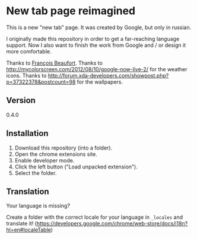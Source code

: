 New tab page reimagined
=========

This is a new "new tab" page. It was created by Google, but only in russian.

I originally made this repository in order to get a far-reaching language support. Now I also want to finish the work from Google and / or design it more comfortable.

Thanks to [François Beaufort](https://plus.google.com/u/0/100132233764003563318/posts/Weq1zNnoTmF).
Thanks to http://mycolorscreen.com/2012/08/10/google-now-live-2/ for the weather icons.
Thanks to http://forum.xda-developers.com/showpost.php?p=37322378&postcount=98 for the wallpapers.

Version
-

0.4.0

Installation
--------------

1. Download this repository (into a folder).
2. Open the chrome extensions site.
3. Enable developer mode.
4. Click the left button ("Load unpacked extension").
5. Select the folder.

Translation
--------------

Your language is missing?

Create a folder with the correct locale for your language in ```_locales``` and translate it! (https://developers.google.com/chrome/web-store/docs/i18n?hl=en#localeTable)

